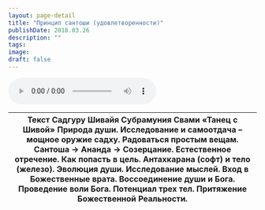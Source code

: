 ```yaml
---
layout: page-detail
title: "Принцип сантоши (удовлетворенности)"
publishDate: 2018.03.26
description: ""
tags:
image:
draft: false
---
```


<audio title="2018.03.26 - Принцип сантоши (удовлетворенности).mp3" src="https://filer-api.advayta.org/v1.0/public/files/74374" controls=""></audio>

| Текст Садгуру Шивайя Субрамуния Свами «Танец с Шивой» Природа души. Исследование и самоотдача – мощное оружие садху. Радоваться простым вещам. Сантоша -> Ананда -> Созерцание. Естественное отречение. Как попасть в цель. Антахкарана (софт) и тело (железо). Эволюция души. Исследование мыслей. Вход в Божественные врата. Воссоединение души и Бога. Проведение воли Бога. Потенциал трех тел. Притяжение Божественной Реальности. |
| --------------------------------------------------------------------------------------------------------------------------------------------------------------------------------------------------------------------------------------------------------------------------------------------------------------------------------------------------------------------------------------------------------------------------------------- |

  
